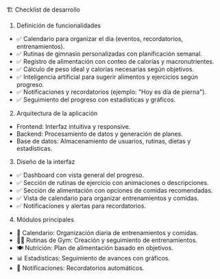 🏗️ Checklist de desarrollo

1. Definición de funcionalidades
- ✅ Calendario para organizar el día (eventos, recordatorios, entrenamientos).
- ✅ Rutinas de gimnasio personalizadas con planificación semanal.
- ✅ Registro de alimentación con conteo de calorías y macronutrientes.
- ✅ Cálculo de peso ideal y calorías necesarias según objetivos.
- ✅ Inteligencia artificial para sugerir alimentos y ejercicios según progreso.
- ✅ Notificaciones y recordatorios (ejemplo: "Hoy es día de pierna").
- ✅ Seguimiento del progreso con estadísticas y gráficos.

2. Arquitectura de la aplicación

- Frontend: Interfaz intuitiva y responsive.
- Backend: Procesamiento de datos y generación de planes.
- Base de datos: Almacenamiento de usuarios, rutinas, dietas y estadísticas.

3. Diseño de la interfaz
- ✅ Dashboard con vista general del progreso.
- ✅ Sección de rutinas de ejercicio con animaciones o descripciones.
- ✅ Sección de alimentación con opciones de comidas recomendadas.
- ✅ Vista de calendario para organizar entrenamientos y comidas.
- ✅ Notificaciones y alertas para recordatorios.

4. Módulos principales

- 📅 Calendario: Organización diaria de entrenamientos y comidas.
- 🏋️‍♂️ Rutinas de Gym: Creación y seguimiento de entrenamientos.
- 🍽️ Nutrición: Plan de alimentación basado en objetivos.
- 📊 Estadísticas: Seguimiento de avances con gráficos.
- 🔔 Notificaciones: Recordatorios automáticos.
